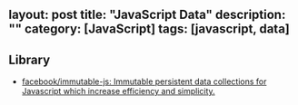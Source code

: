layout: post
title: "JavaScript Data"
description: ""
category: [JavaScript]
tags: [javascript, data]
---

## Library

- [facebook/immutable-js: Immutable persistent data collections for Javascript which increase efficiency and simplicity.](https://github.com/facebook/immutable-js)
